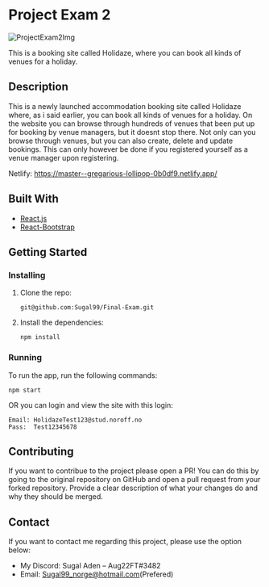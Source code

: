 # Project Exam 2

![ProjectExam2Img](https://github.com/Sugal99/Final-Exam/assets/56642911/6acc56cf-6fb5-4810-88ea-12e2952e8b62)

This is a booking site called Holidaze, where you can book all kinds of venues for a holiday.

## Description
This is a newly launched accommodation booking site called Holidaze where, as i said earlier, you can book all kinds of venues for a holiday. On the website you can browse through hundreds of venues that been put up for booking by venue managers, but it doesnt stop there. 
Not only can you browse through venues, but you can also create, delete and update bookings. This can only however be done if you registered yourself as a venue manager upon registering.

Netlify: https://master--gregarious-lollipop-0b0df9.netlify.app/

## Built With
* [React.js](https://reactjs.org/)
* [React-Bootstrap](https://react-bootstrap.netlify.app/)

## Getting Started

### Installing

1. Clone the repo:
    ```
    git@github.com:Sugal99/Final-Exam.git
    ```
2. Install the dependencies:
    ```
    npm install
    ```

### Running
To run the app, run the following commands:
   ```
 npm start
   ```

OR you can login and view the site with this login:
  ```
Email: HolidazeTest123@stud.noroff.no
Pass:  Test12345678
   ```

## Contributing
  If you want to contribue to the project please open a PR! You can do this by going to the original repository on GitHub and open a pull request from your forked repository.
  Provide a clear description of what your changes do and why they should be merged.

## Contact

If you want to contact me regarding this project, please use the option below:

- My Discord: Sugal Aden – Aug22FT#3482
- Email: Sugal99_norge@hotmail.com(Prefered)


